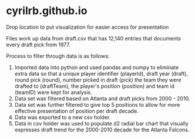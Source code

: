 # cyrilrb.github.io
Drop location to put visualization for easier access for presentation


Files work up data from draft.csv that has 12,140 entries that documents every draft pick from 1977. 

Process to filter through data is as follows:
1) Imported data into python and used pandas and numpy to eliminate extra data so that a unique player identifier (playerId), draft year (draft), round pick (round), number picked in draft (pick)
the team they were  drafted to (draftTeam), the player's position (position) and team id (teamID) were kept for analysis.
2) Data set was filtered based on Atlanta and draft picks from 2000 - 2010. 
3) Data set was further filtered to give top 5 positions to allow for more effective presentation of position per draft decade.
4) Data was exported to a new csv holder.
5) Data in csv holder was used to populate d2 radial bar chart that visually expresses draft trend for the 2000-2010 decade for the Atlanta Falcons.

